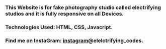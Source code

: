 ### This Website is for fake photography studio called electrifying studios and it is fully responsive on all Devices.

### Technologies Used: HTML, CSS, Javacript.

### Find me on InstaGram: [instagram]@elelctrifying_codes.

[instagram]: https://www.instagram.com/electrifying_codes/